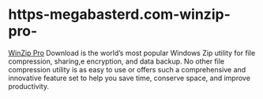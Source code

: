 # https-megabasterd.com-winzip-pro-
[WinZip Pro](https://megabasterd.com/winzip-pro/) Download is the world’s most popular Windows Zip utility for file compression, sharing,e encryption, and data backup. No other file compression utility is as easy to use or offers such a comprehensive and innovative feature set to help you save time, conserve space, and improve productivity.
